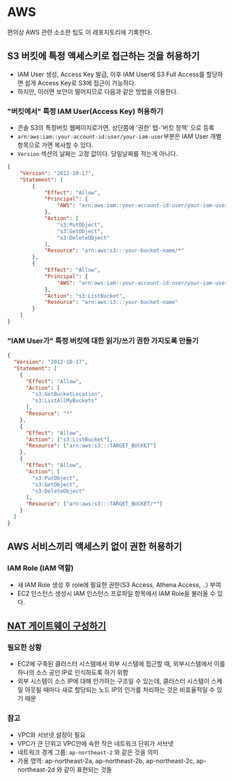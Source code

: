 # AWS

편의상 AWS 관련 소소한 팁도 이 레포지토리에 기록한다.

## S3 버킷에 특정 액세스키로 접근하는 것을 허용하기

- IAM User 생성, Access Key 발급, 이후 IAM User에 S3 Full Access를 할당하면 쉽게 Access Key로 S3에 접근이 가능하다.
- 하지만, 이러면 보안이 떨어지므로 다음과 같은 방법을 이용한다. 

### "버킷에서" 특정 IAM User(Access Key) 허용하기

- 콘솔 S3의 특정버킷 웹페이지로가면, 상단쯤에 '권한' 탭-'버킷 정책' 으로 등록
- `arn:aws:iam::your-account-id:user/your-iam-user`부분은 IAM User 개별항목으로 가면 복사할 수 있다.
- `Version` 섹션의 날짜는 고정 값이다. 당일날짜를 적는게 아니다.

```json
{
    "Version": "2012-10-17",
    "Statement": [
        {
            "Effect": "Allow",
            "Principal": {
                "AWS": "arn:aws:iam::your-account-id:user/your-iam-user"
            },
            "Action": [
                "s3:PutObject",
                "s3:GetObject",
                "s3:DeleteObject"
            ],
            "Resource": "arn:aws:s3:::your-bucket-name/*"
        },
        {
            "Effect": "Allow",
            "Principal": {
                "AWS": "arn:aws:iam::your-account-id:user/your-iam-user"
            },
            "Action": "s3:ListBucket",
            "Resource": "arn:aws:s3:::your-bucket-name"
        }
    ]
}
```

### "IAM User가" 특정 버킷에 대한 읽기/쓰기 권한 가지도록 만들기

```json
{
  "Version": "2012-10-17",
  "Statement": [
    {
      "Effect": "Allow",
      "Action": [
        "s3:GetBucketLocation",
        "s3:ListAllMyBuckets"
      ],
      "Resource": "*"
    },
    {
      "Effect": "Allow",
      "Action": ["s3:ListBucket"],
      "Resource": ["arn:aws:s3:::TARGET_BUCKET"]
    },
    {
      "Effect": "Allow",
      "Action": [
        "s3:PutObject",
        "s3:GetObject",
        "s3:DeleteObject"
      ],
      "Resource": ["arn:aws:s3:::TARGET_BUCKET/*"]
    }
  ]
}
```

## AWS 서비스끼리 액세스키 없이 권한 허용하기

### IAM Role (IAM 역할)

- 새 IAM Role 생성 후 role에 필요한 권한(S3 Access, Athena Access, ..) 부여
- EC2 인스턴스 생성시 IAM 인스턴스 프로파일 항목에서 IAM Role을 불러올 수 있다.

## [NAT 게이트웨이 구성하기](https://docs.aws.amazon.com/ko_kr/vpc/latest/userguide/vpc-nat-gateway.html#nat-gateway-creating)

### 필요한 상황

- EC2에 구축된 클러스터 시스템에서 외부 시스템에 접근할 때, 외부시스템에서 이를 하나의 소스 공인 IP로 인식하도록 하기 위함
- 외부 시스템이 소스 IP에 대해 인가하는 구조일 수 있는데, 클러스터 시스템이 스케일 아웃될 때마다 새로 할당되는 노드 IP의 인가를 처리하는 것은 비효율적일 수 있기 때문

### 참고

- VPC와 서브넷 설정이 필요
- VPC가 큰 단위고 VPC안에 속한 작은 네트워크 단위가 서브넷
- 네트워크 경계 그룹: `ap-northeast-2` 와 같은 것을 의미
- 가용 영역: ap-northeast-2a, ap-northeast-2b, ap-northeast-2c, ap-northeast-2d 와 같이 표현되는 것들


